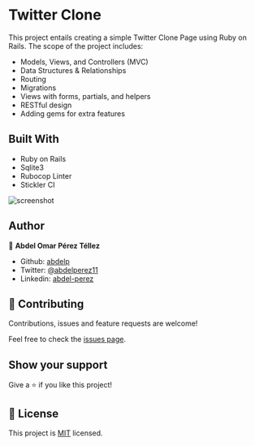 # Twitter Clone

This project entails creating a simple Twitter Clone Page using Ruby on Rails. The scope of the project includes:

  - Models, Views, and Controllers (MVC)
  - Data Structures & Relationships
  - Routing
  - Migrations
  - Views with forms, partials, and helpers
  - RESTful design
  - Adding gems for extra features

## Built With

- Ruby on Rails
- Sqlite3
- Rubocop Linter
- Stickler CI

![screenshot](app/assets/img/screenshot/screenshot.png)


## Author

👤 **Abdel Omar Pérez Téllez**

- Github: [abdelp](https://github.com/abdelp)
- Twitter: [@abdelperez11](https://twitter.com/abdelperez11) 
- Linkedin: [abdel-perez](https://www.linkedin.com/in/abdel-perez/)


## 🤝 Contributing

Contributions, issues and feature requests are welcome!

Feel free to check the [issues page](https://github.com/abdelp/twitter-clone/issues).

## Show your support

Give a ⭐️ if you like this project!

## 📝 License

This project is [MIT](lic.url) licensed.
